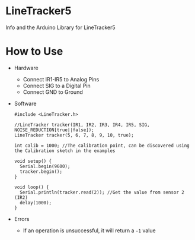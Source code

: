 # LineTracker5
Info and the Arduino Library for LineTracker5

# How to Use
  - Hardware
    - Connect IR1-IR5 to Analog Pins
    - Connect SIG to a Digital Pin
    - Connect GND to Ground
    
  - Software
    ```
    #include <LineTracker.h>

    //LineTracker tracker(IR1, IR2, IR3, IR4, IR5, SIG, NOISE_REDUCTION[true||false]);
    LineTracker tracker(5, 6, 7, 8, 9, 10, true);

    int calib = 1000; //The calibration point, can be discovered using the Calibration sketch in the examples

    void setup() {
      Serial.begin(9600);
      tracker.begin();
    }

    void loop() {
      Serial.println(tracker.read(2)); //Get the value from sensor 2 (IR2)
      delay(1000);
    }
    ```

  - Errors
      - If an operation is unsuccessful, it will return a `-1` value
